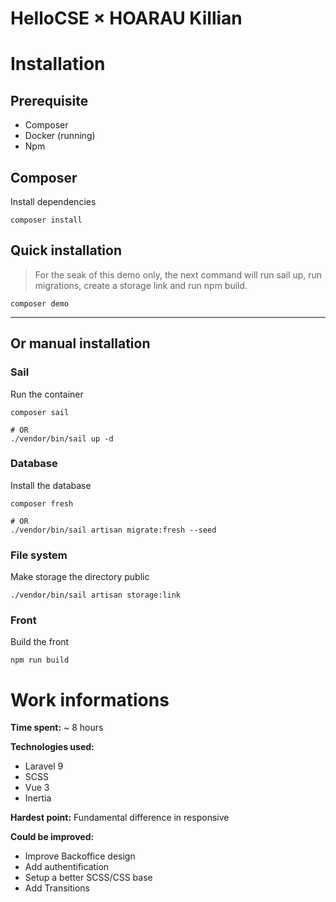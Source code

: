 # HelloCSE × HOARAU Killian

# Installation

## Prerequisite

-   Composer
-   Docker (running)
-   Npm

## Composer

Install dependencies

```
composer install
```

## Quick installation

> For the seak of this demo only, the next command will run sail up, run migrations, create a storage link and run npm build.

```
composer demo
```

---

## Or manual installation

### Sail

Run the container

```
composer sail

# OR
./vendor/bin/sail up -d
```

### Database

Install the database

```
composer fresh

# OR
./vendor/bin/sail artisan migrate:fresh --seed
```

### File system

Make storage the directory public

```
./vendor/bin/sail artisan storage:link
```

### Front

Build the front

```
npm run build
```

# Work informations

**Time spent:** ~ 8 hours

**Technologies used:**

-   Laravel 9
-   SCSS
-   Vue 3
-   Inertia

**Hardest point:** Fundamental difference in responsive

**Could be improved:**

-   Improve Backoffice design
-   Add authentification
-   Setup a better SCSS/CSS base
-   Add Transitions

<!-- **Requests to chatGPT** : 0 -->
